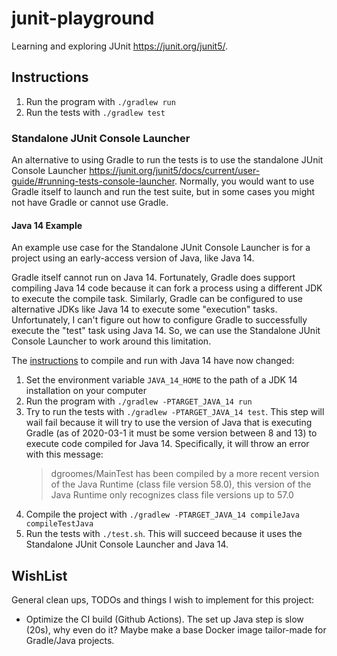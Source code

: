 # junit-playground

Learning and exploring JUnit <https://junit.org/junit5/>.

## Instructions

1. Run the program with `./gradlew run`
1. Run the tests with `./gradlew test`

### Standalone JUnit Console Launcher

An alternative to using Gradle to run the tests is to use the standalone JUnit Console Launcher <https://junit.org/junit5/docs/current/user-guide/#running-tests-console-launcher>.
Normally, you would want to use Gradle itself to launch and run the test suite, but in some cases you might not have
Gradle or cannot use Gradle. 

#### Java 14 Example

An example use case for the Standalone JUnit Console Launcher is for a project using an early-access version of Java, 
like Java 14.

Gradle itself cannot run on Java 14. Fortunately, Gradle does support compiling Java 14 code because it 
can fork a process using a different JDK to execute the compile task. Similarly, Gradle can be configured to use
alternative JDKs like Java 14 to execute some "execution" tasks. Unfortunately, I can't figure out how to configure
Gradle to successfully execute the "test" task using Java 14. So, we can use the Standalone JUnit Console Launcher to
work around this limitation.

The [instructions](#instructions) to compile and run with Java 14 have now changed:

1. Set the environment variable `JAVA_14_HOME` to the path of a JDK 14 installation on your computer
1. Run the program with `./gradlew -PTARGET_JAVA_14 run`
1. Try to run the tests with `./gradlew -PTARGET_JAVA_14 test`. This step will wail fail because it will try to use the
   version of Java that is executing Gradle (as of 2020-03-1 it must be some version between 8 and 13) to execute code
   compiled for Java 14. Specifically, it will throw an error with this message:
   > dgroomes/MainTest has been compiled by a more recent version of the Java Runtime (class file version 58.0), this version of the Java Runtime only recognizes class file versions up to 57.0
1. Compile the project with `./gradlew -PTARGET_JAVA_14 compileJava compileTestJava`
1. Run the tests with `./test.sh`. This will succeed because it uses the Standalone JUnit Console Launcher and Java 14.


## WishList

General clean ups, TODOs and things I wish to implement for this project:

* Optimize the CI build (Github Actions). The set up Java step is slow (20s), why even do it? Maybe make a base Docker 
  image tailor-made for Gradle/Java projects. 